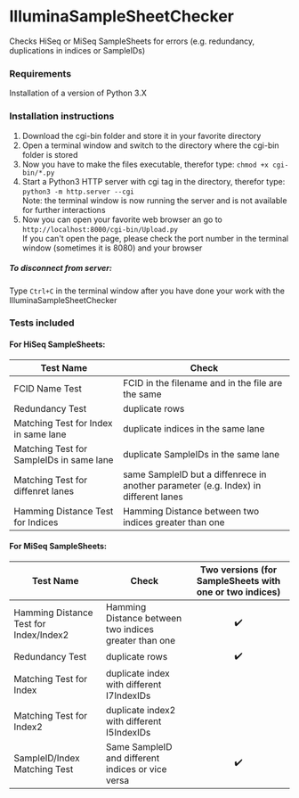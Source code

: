# IlluminaSampleSheetChecker
Checks HiSeq or MiSeq SampleSheets for errors (e.g. redundancy, duplications in indices or SampleIDs)

### Requirements
Installation of a version of Python 3.X

### Installation instructions
1. Download the cgi-bin folder and store it in your favorite directory
2. Open a terminal window and switch to the directory where the cgi-bin folder is stored
3. Now you have to make the files executable, therefor type: `chmod +x cgi-bin/*.py`
4. Start a Python3 HTTP server with cgi tag in the directory, therefor type: `python3 -m http.server --cgi`  
   Note: the terminal window is now running the server and is not available for further interactions
5. Now you can open your favorite web browser an go to `http://localhost:8000/cgi-bin/Upload.py`  
   If you can't open the page, please check the port number in the terminal window (sometimes it is 8080) and your browser

##### To disconnect from server:
Type `Ctrl+C` in the terminal window after you have done your work with the IlluminaSampleSheetChecker

### Tests included

#### For HiSeq SampleSheets:
| Test Name | Check |
| --------- | ----- |
| FCID Name Test | FCID in the filename and in the file are the same |
| Redundancy Test | duplicate rows |
| Matching Test for Index in same lane | duplicate indices in the same lane |
| Matching Test for SampleIDs in same lane | duplicate SampleIDs in the same lane |
| Matching Test for diffenret lanes | same SampleID but a diffenrece in another parameter (e.g. Index) in different lanes |
| Hamming Distance Test for Indices | Hamming Distance between two indices greater than one |

#### For MiSeq SampleSheets:
| Test Name | Check | Two versions (for SampleSheets with one or two indices) |
| --------- | ----- | :------------------------------------------: |
| Hamming Distance Test for Index/Index2 | Hamming Distance between two indices greater than one | :heavy_check_mark: |
| Redundancy Test | duplicate rows | :heavy_check_mark: |
| Matching Test for Index | duplicate index with different I7IndexIDs | |
| Matching Test for Index2 | duplicate index2 with different I5IndexIDs | |
| SampleID/Index Matching Test | Same SampleID and different indices or vice versa | :heavy_check_mark: |
